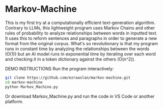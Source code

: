 # Markov-Machine
This is my first try at a computationally efficient text-generation algorithm. Contrary to LLMs, this lightweight program uses Markov Chains and other rules of probability to analyze relationships between words in inputted text. It uses this to reform sentences and paragraphs in order to generate a new format from the original corpus. What's so revolutionary is that my program runs in constant time by analyzing the relationships between the words (O(1)) but an AI model runs in exponential time by iterating over each word and checking it in a token dictionary against the others (O(n^2)).

DEMO INSTRUCTIONS
Run the program interactively:

```bash
git clone https://github.com/ezraaslan/markov-machine.git
cd markov-machine
python Markov_Machine.py

```
Or download Markov_Machine.py and run the code in VS Code or another platform.
